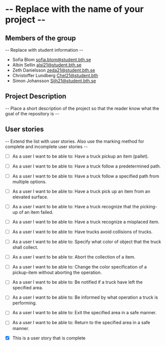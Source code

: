 # -- Replace with the name of your project --

## Members of the group
-- Replace with student information --
* Sofia Blom sofia.blom@student.bth.se
* Albin Sellin alsi21@student.bth.se
* Zeth Danielsson zeda21@student.bth.se
* Christoffer Lundberg Chel21@student.bth
* Simon Johansson Sijh21@student.bth.se

## Project Description
-- Place a short description of the project so that the reader know what the goal of the repository is --

## User stories
-- Extend the list with user stories. Also use the marking method for complete and incomplete user stories --

- [ ] As a user I want to be able to: Have a truck pickup an item (pallet).
- [ ] As a user I want to be able to: Have a truck follow a predetermined path. 
- [ ] As a user I want to be able to: Have a truck follow a specified path from multiple options. 
- [ ] As a user I want to be able to: Have a truck pick up an item from an elevated surface. 
- [ ] As a user I want to be able to: Have a truck recognize that the picking-up of an item failed. 
- [ ] As a user I want to be able to: Have a truck recognize a misplaced item. 
- [ ] As a user I want to be able to: Have trucks avoid collisions of trucks. 
- [ ] As a user I want to be able to: Specify what color of object that the truck shall collect. 
- [ ] As a user I want to be able to: Abort the collection of a item. 
- [ ] As a user I want to be able to: Change the color specification of a pickup-item without aborting the operation. 
- [ ] As a user I want to be able to: Be notified if a truck have left the specified area. 
- [ ] As a user I want to be able to: Be informed by what operation a truck is performing. 
- [ ] As a user I want to be able to: Exit the specified area in a safe manner.
- [ ] As a user I want to be able to: Return to the specified area in a safe manner. 

- [X] This is a user story that is complete